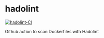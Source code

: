 # hadolint
[![hadolint-CI](https://github.com/ixxeL-actions/hadolint/actions/workflows/hadolint.yaml/badge.svg)](https://github.com/ixxeL-actions/hadolint/actions/workflows/hadolint.yaml)

Github action to scan Dockerfiles with Hadolint
